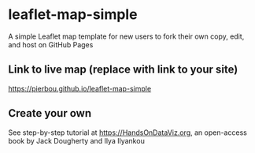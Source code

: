 # leaflet-map-simple
A simple Leaflet map template for new users to fork their own copy, edit, and host on GitHub Pages

## Link to live map (replace with link to your site)
https://pierbou.github.io/leaflet-map-simple

## Create your own
See step-by-step tutorial at https://HandsOnDataViz.org, an open-access book by Jack Dougherty and Ilya Ilyankou
